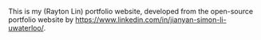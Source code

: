 This is my (Rayton Lin) portfolio website, developed from the open-source portfolio website by https://www.linkedin.com/in/jianyan-simon-li-uwaterloo/.

